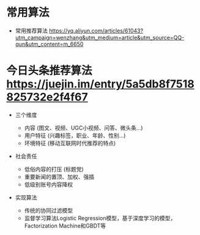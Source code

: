 # 常用算法

- 常用推荐算法 <https://yq.aliyun.com/articles/61043?utm_campaign=wenzhang&utm_medium=article&utm_source=QQ-qun&utm_content=m_6650>

# 今日头条推荐算法 <https://juejin.im/entry/5a5db8f7518825732e2f4f67>

- 三个维度

  - 内容 (图文、视频、UGC小视频、问答、微头条...)
  - 用户特征 (兴趣标签，职业、年龄、性别...)
  - 环境特征 (移动互联网时代推荐的特点)

- 社会责任

  - 低俗内容的打压 (标题党)
  - 重要新闻的置顶、加权、强插
  - 低级别账号内容降权

- 实现算法

  - 传统的协同过滤模型
  - 监督学习算法Logistic Regression模型，基于深度学习的模型，Factorization Machine和GBDT等
